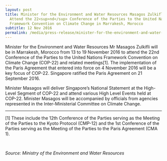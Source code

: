 ```yaml
---
layout: post
title: Minister for the Environment and Water Resources Masagos Zulkifli to
  Attend the 22<sup>nd</sup> Conference of the Parties to the United Nations
  Framework Convention on Climate Change in Marrakesh, Morocco
subtitle: 12 Nov 2016
permalink: /media/press-release/minister-for-the-environment-and-water-resources-mr-masagos-zulkifli-to-attend-the-22nd-conference-of-the-parties-to-the-united-nations-framework-convention-on-climate/
---
```

Minister for the Environment and Water Resources Mr Masagos Zulkifli will be in Marrakesh, Morocco from 13 to 19 November 2016 to attend the 22nd Conference of the Parties to the United Nations Framework Convention on Climate Change (COP-22) and related meetings[1]. The implementation of the Paris Agreement that entered into force on 4 November 2016 will be a key focus of COP-22. Singapore ratified the Paris Agreement on 21 September 2016.

Minister Masagos will deliver Singapore’s National Statement at the High-Level Segment of COP-22 and attend various High Level Events held at COP-22. Minister Masagos will be accompanied by officials from agencies represented in the Inter-Ministerial Committee on Climate Change.

___

[1] These include the 12th Conference of the Parties serving as the Meeting of the Parties to the Kyoto Protocol (CMP-12) and the 1st Conference of the Parties serving as the Meeting of the Parties to the Paris Agreement (CMA 1).

<br>

*Source: Ministry of the Environment and Water Resources*